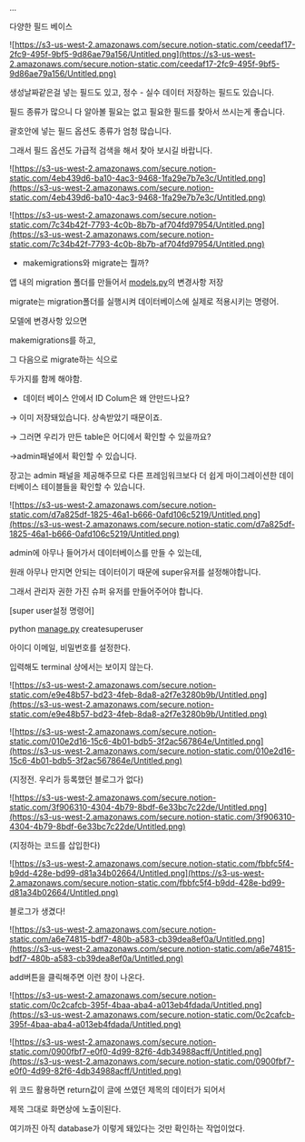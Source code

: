 ...

다양한 필드 베이스

![https://s3-us-west-2.amazonaws.com/secure.notion-static.com/ceedaf17-2fc9-495f-9bf5-9d86ae79a156/Untitled.png](https://s3-us-west-2.amazonaws.com/secure.notion-static.com/ceedaf17-2fc9-495f-9bf5-9d86ae79a156/Untitled.png)

생성날짜같은걸 넣는 필드도 있고, 정수 - 실수 데이터 저장하는 필드도 있습니다.

필드 종류가 많으니 다 알아볼 필요는 없고 필요한 필드를 찾아서 쓰시는게 좋습니다.

괄호안에 넣는 필드 옵션도 종류가 엄청 많습니다.

그래서 필드 옵션도 가급적 검색을 해서 찾아 보시길 바랍니다.

![https://s3-us-west-2.amazonaws.com/secure.notion-static.com/4eb439d6-ba10-4ac3-9468-1fa29e7b7e3c/Untitled.png](https://s3-us-west-2.amazonaws.com/secure.notion-static.com/4eb439d6-ba10-4ac3-9468-1fa29e7b7e3c/Untitled.png)

![https://s3-us-west-2.amazonaws.com/secure.notion-static.com/7c34b42f-7793-4c0b-8b7b-af704fd97954/Untitled.png](https://s3-us-west-2.amazonaws.com/secure.notion-static.com/7c34b42f-7793-4c0b-8b7b-af704fd97954/Untitled.png)

- makemigrations와 migrate는 뭘까?

앱 내의 migration  폴더를 만들어서 [models.py](http://models.py)의 변경사항 저장

migrate는 migration폴더를 실행시켜 데이터베이스에 실제로 적용시키는 명령어.

모델에 변경사항 있으면 

makemigrations를 하고,

그 다음으로 migrate하는 식으로

두가지를 함께 해야함.

- 데이터 베이스 안에서 ID Colum은 왜 안만드나요?

→ 이미 저장돼있습니다. 상속받았기 때문이죠.

→ 그러면 우리가 만든 table은 어디에서 확인할 수 있을까요?

→admin패널에서 확인할 수 있습니다.

장고는 admin 패널을 제공해주므로 다른 프레임워크보다 더 쉽게 마이그레이션한 데이터베이스 테이블들을 확인할 수 있습니다.

![https://s3-us-west-2.amazonaws.com/secure.notion-static.com/d7a825df-1825-46a1-b666-0afd106c5219/Untitled.png](https://s3-us-west-2.amazonaws.com/secure.notion-static.com/d7a825df-1825-46a1-b666-0afd106c5219/Untitled.png)

admin에 아무나 들어가서 데이터베이스를 만들 수 있는데,

원래 아무나 만지면 안되는 데이터이기 때문에 super유저를 설정해야합니다.

그래서 관리자 권한 가진 슈퍼 유저를 만들어주어야 합니다.

[super user설정 명령어]

python [manage.py](http://manage.py) createsuperuser

아이디 이메일, 비밀번호를 설정한다.

입력해도 terminal 상에서는 보이지 않는다.

![https://s3-us-west-2.amazonaws.com/secure.notion-static.com/e9e48b57-bd23-4feb-8da8-a2f7e3280b9b/Untitled.png](https://s3-us-west-2.amazonaws.com/secure.notion-static.com/e9e48b57-bd23-4feb-8da8-a2f7e3280b9b/Untitled.png)

![https://s3-us-west-2.amazonaws.com/secure.notion-static.com/010e2d16-15c6-4b01-bdb5-3f2ac567864e/Untitled.png](https://s3-us-west-2.amazonaws.com/secure.notion-static.com/010e2d16-15c6-4b01-bdb5-3f2ac567864e/Untitled.png)

(지정전. 우리가 등록했던 블로그가 없다)

![https://s3-us-west-2.amazonaws.com/secure.notion-static.com/3f906310-4304-4b79-8bdf-6e33bc7c22de/Untitled.png](https://s3-us-west-2.amazonaws.com/secure.notion-static.com/3f906310-4304-4b79-8bdf-6e33bc7c22de/Untitled.png)

(지정하는 코드를 삽입한다)

![https://s3-us-west-2.amazonaws.com/secure.notion-static.com/fbbfc5f4-b9dd-428e-bd99-d81a34b02664/Untitled.png](https://s3-us-west-2.amazonaws.com/secure.notion-static.com/fbbfc5f4-b9dd-428e-bd99-d81a34b02664/Untitled.png)

블로그가 생겼다!

![https://s3-us-west-2.amazonaws.com/secure.notion-static.com/a6e74815-bdf7-480b-a583-cb39dea8ef0a/Untitled.png](https://s3-us-west-2.amazonaws.com/secure.notion-static.com/a6e74815-bdf7-480b-a583-cb39dea8ef0a/Untitled.png)

add버튼을 클릭해주면 이런 창이 나온다.

![https://s3-us-west-2.amazonaws.com/secure.notion-static.com/0c2cafcb-395f-4baa-aba4-a013eb4fdada/Untitled.png](https://s3-us-west-2.amazonaws.com/secure.notion-static.com/0c2cafcb-395f-4baa-aba4-a013eb4fdada/Untitled.png)

![https://s3-us-west-2.amazonaws.com/secure.notion-static.com/0900fbf7-e0f0-4d99-82f6-4db34988acff/Untitled.png](https://s3-us-west-2.amazonaws.com/secure.notion-static.com/0900fbf7-e0f0-4d99-82f6-4db34988acff/Untitled.png)

위 코드 활용하면 return값이 글에 쓰였던 제목의 데이터가 되어서

제목 그대로 화면상에 노출이된다.

여기까진 아직 database가 이렇게 돼있다는 것만 확인하는 작업이었다.
